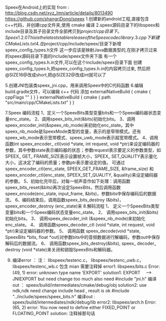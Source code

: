 Speex在Android上的实现
from : http://blog.csdn.net/xyz_lmn/article/details/8013490
        https://github.com/shangriDong/speex
1.创建新的android工程,直接包含c++代码，并创建cpp文件夹,使用 cmake 编译
2.speex源码目录下的libspeex和include目录及其子目录文件全部拷贝到$project/cpp目录下。
  Speex 1.2.0  This is the latest stable release of the Speex codec library.
3.cpp 下新建 CMakeLists.txt
4.在$project/cpp/include/speex/目录下新增speex_config_types.h文件
    这一步应该是映射Java数据类型的,在刚才拷贝过来的speex源码目录下面的include/speex文件夹下面
    有一个speex_config_types.h.in文件,可以在这个include/speex目录下面
    创建speex_config_types.h,把speex_config_types.h.in的内容拷贝过来,
    然后把@SIZE16@改成short,把@SIZE32@改成int就可以了

5.创建JNI包装类speex_jni.cpp，用来调用Speex中的C代码函数
6.编辑 build.gradle文件，可以编辑 c++ 代码 添加
     externalNativeBuild {
             cmake {
                 cppFlags ""
             }
         }
     }
     externalNativeBuild {
         cmake {
             path "src/main/cpp/CMakeLists.txt"
         }
     }

7.Speex 编码流程
    1、定义一个SpeexBits类型变量bits和一个Speex编码器状态变量enc_state。
    2、调用speex_bits_init(&bits)初始化bits。
    3、调用speex_encoder_init(&speex_nb_mode)来初始化enc_state。其中speex_nb_mode是SpeexMode类型的变量，表示的是窄带模式。还有speex_wb_mode表示宽带模式、speex_uwb_mode表示超宽带模式。
    4、调用函数int speex_encoder_ ctl(void *state, int request, void *ptr)来设定编码器的参数，其中参数state表示编码器的状态；参数request表示要定义的参数类型，如SPEEX_ GET_ FRAME_SIZE表示设置帧大小，SPEEX_ SET_QUALITY表示量化大小，这决定了编码的质量；参数ptr表示要设定的值。
    可通过speex_encoder_ctl(enc_state, SPEEX_GET_FRAME_SIZE, &frame_size) 和speex_encoder_ctl(enc_state, SPEEX_SET_QUALITY, &quality)来设定编码器的参数。
    5、初始化完毕后，对每一帧声音作如下处理：调用函数speex_bits_reset(&bits)再次设定SpeexBits，然后调用函数speex_encode(enc_state, input_frame, &bits)，参数bits中保存编码后的数据流。
    6、编码结束后，调用函数speex_bits_destroy (&bits)， speex_encoder_destroy (enc_state)来
8.解码流程
    1、 定义一个SpeexBits类型变量bits和一个Speex编码状态变量enc_state。
    2、 调用speex_bits_init(&bits)初始化bits。
    3、 调用speex_decoder_init (&speex_nb_mode)来初始化enc_state。
    4、 调用函数speex_decoder_ctl (void *state, int request, void *ptr)来设定编码器的参数。
    5、 调用函数 speex_decode(void *state, SpeexBits *bits, float *out)对参数bits中的音频数据进行解编码，参数out中保存解码后的数据流。
    6、 调用函数speex_bits_destroy(&bits), speex_ decoder_ destroy (void *state)来关闭和销毁SpeexBits和解码器。

9. 编译error ：
注：  libspeex/testenc.c， libspeex/testenc_uwb.c，libspeex/testenc_wb.c 包含 mian 需要注释掉
error1:
    libspeex/bits.c
    Error:(49, 1) error: unknown type name 'EXPORT'
solution1: EXPORT 　-->  JNIEXPORT  but need change too much
    also need  #include "jni.h"
    编译out ： speex/build/intermediates/cmake/debug/obj
solution2: use ndk,ndk need change include head , result is ok
    #include "../include/speex/speex_bits.h"
    编译out : speex/build/intermediates/ndk/debug/lib
error2:
    libspeex/arch.h
    Error:(65, 2) error: You now need to define either FIXED_POINT or FLOATING_POINT
solution: 注释掉那句话
